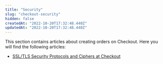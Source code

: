 ```yaml
---
title: "Security"
slug: "checkout-security"
hidden: false
createdAt: "2022-10-20T17:32:48.440Z"
updatedAt: "2022-10-20T17:32:48.440Z"
---
```

This section contains articles about creating orders on Checkout. Here you will find the following articles:

- [SSL/TLS Security Protocols and Ciphers at Checkout](https://developers.vtex.com/docs/guides/ssltls-security-protocols-and-ciphers-at-checkout)
